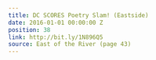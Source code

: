 ```yaml
---
title: DC SCORES Poetry Slam! (Eastside)
date: 2016-01-01 00:00:00 Z
position: 38
link: http://bit.ly/1N896Q5
source: East of the River (page 43)
---
```


